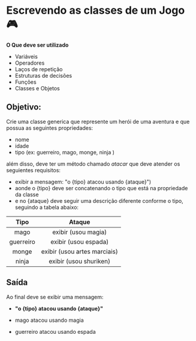 # Escrevendo as classes de um Jogo 🎮

**O Que deve ser utilizado**

- Variáveis
- Operadores
- Laços de repetição
- Estruturas de decisões
- Funções
- Classes e Objetos

## Objetivo:

Crie uma classe generica que represente um herói de uma aventura e que possua as seguintes propriedades:

- nome
- idade
- tipo (ex: guerreiro, mago, monge, ninja )

além disso, deve ter um método chamado *atacar* que deve atender os seguientes requisitos:

- exibir a mensagem: "o {tipo} atacou usando {ataque}")
- aonde o {tipo} deve ser concatenando o tipo que está na propriedade da classe
- e no {ataque} deve seguir uma descrição diferente conforme o tipo, seguindo a tabela abaixo:

|   Tipo    |            Ataque            |
| :-------: | :--------------------------: |
|   mago    |     exibir (usou magia)      |
| guerreiro |     exibir (usou espada)     |
|   monge   | exibir (usou artes marciais) |
|   ninja   |    exibir (usou shuriken)    |

## Saída

Ao final deve se exibir uma mensagem:

- **"o {tipo} atacou usando {ataque}"**
  
- mago atacou usando magia

- guerreiro atacou usando espada